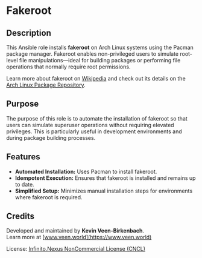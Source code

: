 # Fakeroot

## Description

This Ansible role installs **fakeroot** on Arch Linux systems using the Pacman package manager. Fakeroot enables non-privileged users to simulate root-level file manipulations—ideal for building packages or performing file operations that normally require root permissions.

Learn more about fakeroot on [Wikipedia](https://en.wikipedia.org/wiki/Fakeroot) and check out its details on the [Arch Linux Package Repository](https://archlinux.org/packages/?q=fakeroot).

## Purpose

The purpose of this role is to automate the installation of fakeroot so that users can simulate superuser operations without requiring elevated privileges. This is particularly useful in development environments and during package building processes.

## Features

- **Automated Installation:** Uses Pacman to install fakeroot.
- **Idempotent Execution:** Ensures that fakeroot is installed and remains up to date.
- **Simplified Setup:** Minimizes manual installation steps for environments where fakeroot is required.

## Credits

Developed and maintained by **Kevin Veen-Birkenbach**.  
Learn more at [www.veen.world](https://www.veen.world)

License: [Infinito.Nexus NonCommercial License (CNCL)](https://s.infinito.nexus/license)
